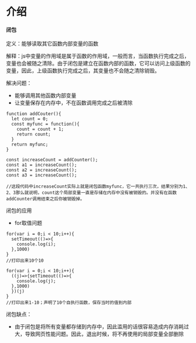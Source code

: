 # 介绍

#### 闭包

定义：能够读取其它函数内部变量的函数

解释：js中变量的作用域是属于函数的作用域，一般而言，当函数执行完成之后，变量也会被随之清除。由于闭包是建立在函数内部的函数，它可以访问上级函数的变量，因此，上级函数执行完成之后，其变量也不会随之清除销毁。

解决问题：

- 能够调用其他函数内部变量
- 让变量保存在内存中，不在函数调用完成之后被清除



```shell
function addCouter(){
  let count = 0;
  const myfunc = function(){
    count = count + 1;
    return count;
  }
  return myfunc;
}

const increaseCount = addCounter();
const a1 = increaseCount();
const a2 = increaseCount();
const a3 = increaseCount();

//这段代码中increaseCount实际上就是闭包函数myfunc，它一共执行三次，结果分别为1、2、3那么就说明，count这个局部变量一直是存储在内存中没有被销毁的。并没有在函数addCounter调用结束之后你被销毁掉。
```

闭包的应用

- for取值问题

```shell
for(var i = 0;i < 10;i++){
  setTimeout(()=>{
    console.log(i);
  },1000)
}
//打印出来10个10

for(var i = 0;i < 10;i++){
  ((j)=>{setTimeout(()=>{
    console.log(j);
  },1000)
  })(j)
}
//打印出来1-10；声明了10个自执行函数，保存当时的值到内部
```

闭包缺点：

- 由于闭包是将所有变量都存储到内存中，因此滥用的话很容易造成内存消耗过大，导致网页性能问题。因此，退出时候，将不再使用的局部变量全部删除

  
